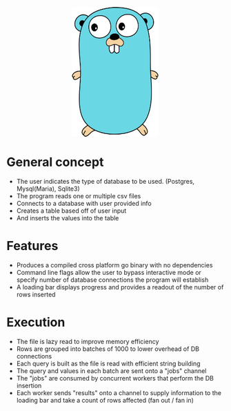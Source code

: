 <div style="text-align: center;"> <img src="images/gopher.png" width="200" height="300" /> </div>

# General concept
- The user indicates the type of database to be used. (Postgres, Mysql(Maria), Sqlite3)
- The program reads one or multiple csv files
- Connects to a database with user provided info
- Creates a table based off of user input
- And inserts the values into the table

# Features
- Produces a compiled cross platform go binary with no dependencies
- Command line flags allow the user to bypass interactive mode or specify number of database connections the program will establish
- A loading bar displays progress and provides a readout of the number of rows inserted

# Execution
- The file is lazy read to improve memory efficiency
- Rows are grouped into batches of 1000 to lower overhead of DB connections
- Each query is built as the file is read with efficient string building
- The query and values in each batch are sent onto a "jobs" channel
- The "jobs" are consumed by concurrent workers that perform the DB insertion
- Each worker sends "results" onto a channel to supply information to the loading bar and take a count of rows affected (fan out / fan in)
